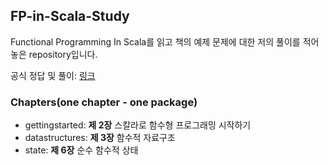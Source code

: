 ## FP-in-Scala-Study

Functional Programming In Scala를 읽고 책의 예제 문제에 대한 저의 풀이를 적어 놓은 repository입니다.

공식 정답 및 풀이: [링크](https://github.com/fpinscala/fpinscala)


### Chapters(one chapter - one package)

* gettingstarted: **제 2장** 스칼라로 함수형 프로그래밍 시작하기
* datastructures: **제 3장** 함수적 자료구조
* state: **제 6장** 순수 함수적 상태